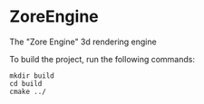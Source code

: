 # ZoreEngine
The "Zore Engine" 3d rendering engine

To build the project, run the following commands:
```
mkdir build
cd build
cmake ../
```
